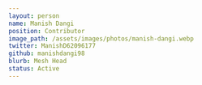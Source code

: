 ```yaml
---
layout: person
name: Manish Dangi
position: Contributor
image_path: /assets/images/photos/manish-dangi.webp
twitter: ManishD62096177
github: manishdangi98
blurb: Mesh Head
status: Active
---
```

